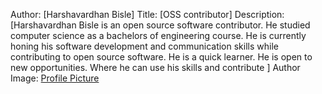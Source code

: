 Author: [Harshavardhan Bisle]
Title: [OSS contributor]
Description: [Harshavardhan Bisle is an open source software contributor. He studied computer science as a bachelors of engineering course. He is currently honing his software development and communication skills while contributing to open source software. He is a quick learner. He is open to new opportunities. Where he can use his skills and contribute ]
Author Image: [Profile Picture](/authors/assets/harshavardhan_bisle.jpg)
